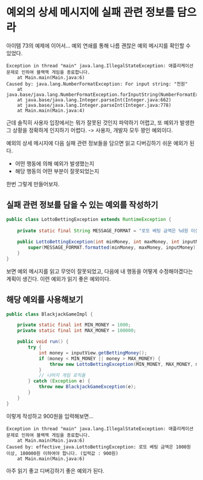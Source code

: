 # 예외의 상세 메시지에 실패 관련 정보를 담으라

아이템 73의 예제에 이어서...
예외 연쇄를 통해 나름 괜찮은 예외 메시지를 확인할 수 있었다.

```text
Exception in thread "main" java.lang.IllegalStateException: 애플리케이션 문제로 인하여 블랙잭 게임을 종료합니다.
	at Main.main(Main.java:6)
Caused by: java.lang.NumberFormatException: For input string: "천원"
	at java.base/java.lang.NumberFormatException.forInputString(NumberFormatException.java:67)
	at java.base/java.lang.Integer.parseInt(Integer.java:662)
	at java.base/java.lang.Integer.parseInt(Integer.java:778)
	at Main.main(Main.java:4)
```

근데 솔직히 사용자 입장에서는 뭐가 잘못된 것인지 파악하기 어렵고, 또 예외가 발생한 그 상황을 정확하게 인지하기 어렵다.
-> 사용자, 개발자 모두 꽝인 예외이다.

예외의 상세 메시지에 다음 실패 관련 정보들을 담으면 읽고 디버깅하기 쉬운 예외가 된다.

- 어떤 행동에 의해 예외가 발생했는지
- 해당 행동의 어떤 부분이 잘못되었는지

한번 그렇게 만들어보자.

## 실패 관련 정보를 담을 수 있는 예외를 작성하기

```java
public class LottoBettingException extends RuntimeException {
    
    private static final String MESSAGE_FORMAT = "로또 베팅 금액은 %d원 이상, %d원 이하여야 합니다. (입력값 : %d원)";
    
    public LottoBettingException(int minMoney, int maxMoney, int inputMoney) {
        super(MESSAGE_FORMAT.formatted(minMoney, maxMoney, inputMoney));
    }
}
```

보면 예외 메시지를 읽고 무엇이 잘못되었고, 다음에 내 행동을 어떻게 수정해야겠다는 계획이 생긴다.
이런 예외가 읽기 좋은 예외이다.

## 해당 예외를 사용해보기

```java
public class BlackjackGameImpl {

    private static final int MIN_MONEY = 1000;
    private static final int MAX_MONEY = 100000;

    public void run() {
        try {
            int money = inputView.getBettingMoney();
            if (money < MIN_MONEY || money > MAX_MONEY) {
                throw new LottoBettingException(MIN_MONEY, MAX_MONEY, money);
            }
            // 나머지 게임 로직들
        } catch (Exception e) {
            throw new BlackjackGameException(e);
        }
    }
}
```

이렇게 작성하고 900원을 입력해보면...

```text
Exception in thread "main" java.lang.IllegalStateException: 애플리케이션 문제로 인하여 블랙잭 게임을 종료합니다.
	at Main.main(Main.java:6)
Caused by: effective_java.LottoBettingException: 로또 베팅 금액은 1000원 이상, 100000원 이하여야 합니다. (입력값 : 900원)
	at Main.main(Main.java:6)
```

아주 읽기 좋고 디버깅하기 좋은 예외가 된다.
